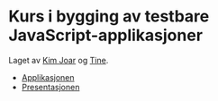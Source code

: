 Kurs i bygging av testbare JavaScript-applikasjoner
===================================================

Laget av [Kim Joar](https://github.com/kjbekkelund) og [Tine](https://github.com/kleivane).

* [Applikasjonen](http://kjbekkelund.github.com/js-testing/index.html)
* [Presentasjonen](http://kjbekkelund.github.com/js-testing/presentation.html)
